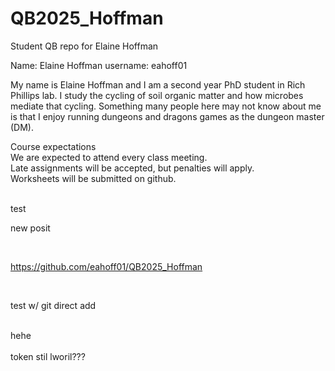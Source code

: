 # QB2025_Hoffman
Student QB repo for Elaine Hoffman

Name: Elaine Hoffman username: eahoff01 <br>

My name is Elaine Hoffman and I am a second year PhD student in Rich Phillips lab. I study the cycling of soil organic matter and how microbes mediate that cycling. Something many people here may not know about me is that I enjoy running dungeons and dragons games as the dungeon master (DM). <br>

Course expectations <br> 
We are expected to attend every class meeting. <br>
Late assignments will be accepted, but penalties will apply. <br> 
Worksheets will be submitted on github. <br>

<br>
test <br>

new posit <br>


<br>

https://github.com/eahoff01/QB2025_Hoffman 

<br>

test w/ git direct add <br>

<br>
hehe <br>


<br>
token stil lworil???